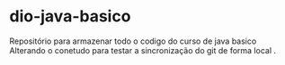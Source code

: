 # dio-java-basico
Repositório para armazenar todo o codigo do curso de java basico
Alterando o conetudo para testar a sincronização do git de forma local .